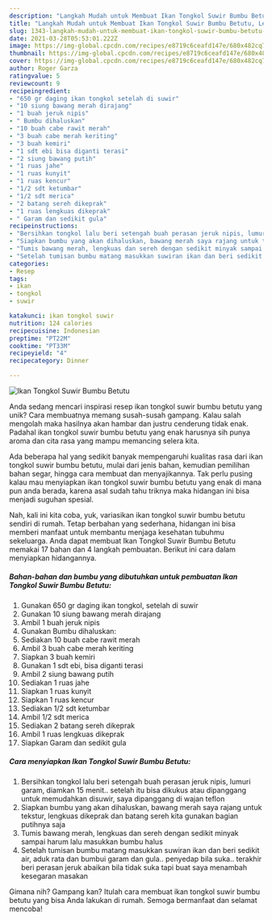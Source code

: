 ```yaml
---
description: "Langkah Mudah untuk Membuat Ikan Tongkol Suwir Bumbu Betutu, Lezat Sekali"
title: "Langkah Mudah untuk Membuat Ikan Tongkol Suwir Bumbu Betutu, Lezat Sekali"
slug: 1343-langkah-mudah-untuk-membuat-ikan-tongkol-suwir-bumbu-betutu-lezat-sekali
date: 2021-03-28T05:53:01.222Z
image: https://img-global.cpcdn.com/recipes/e8719c6ceafd147e/680x482cq70/ikan-tongkol-suwir-bumbu-betutu-foto-resep-utama.jpg
thumbnail: https://img-global.cpcdn.com/recipes/e8719c6ceafd147e/680x482cq70/ikan-tongkol-suwir-bumbu-betutu-foto-resep-utama.jpg
cover: https://img-global.cpcdn.com/recipes/e8719c6ceafd147e/680x482cq70/ikan-tongkol-suwir-bumbu-betutu-foto-resep-utama.jpg
author: Roger Garza
ratingvalue: 5
reviewcount: 9
recipeingredient:
- "650 gr daging ikan tongkol setelah di suwir"
- "10 siung bawang merah dirajang"
- "1 buah jeruk nipis"
- " Bumbu dihaluskan"
- "10 buah cabe rawit merah"
- "3 buah cabe merah keriting"
- "3 buah kemiri"
- "1 sdt ebi bisa diganti terasi"
- "2 siung bawang putih"
- "1 ruas jahe"
- "1 ruas kunyit"
- "1 ruas kencur"
- "1/2 sdt ketumbar"
- "1/2 sdt merica"
- "2 batang sereh dikeprak"
- "1 ruas lengkuas dikeprak"
- " Garam dan sedikit gula"
recipeinstructions:
- "Bersihkan tongkol lalu beri setengah buah perasan jeruk nipis, lumuri garam, diamkan 15 menit.. setelah itu bisa dikukus atau dipanggang untuk memudahkan disuwir, saya dipanggang di wajan teflon"
- "Siapkan bumbu yang akan dihaluskan, bawang merah saya rajang untuk tekstur, lengkuas dikeprak dan batang sereh kita gunakan bagian putihnya saja"
- "Tumis bawang merah, lengkuas dan sereh dengan sedikit minyak sampai harum lalu masukkan bumbu halus"
- "Setelah tumisan bumbu matang masukkan suwiran ikan dan beri sedikit air, aduk rata dan bumbui garam dan gula.. penyedap bila suka.. terakhir beri perasan jeruk abaikan bila tidak suka tapi buat saya menambah kesegaran masakan"
categories:
- Resep
tags:
- ikan
- tongkol
- suwir

katakunci: ikan tongkol suwir 
nutrition: 124 calories
recipecuisine: Indonesian
preptime: "PT22M"
cooktime: "PT33M"
recipeyield: "4"
recipecategory: Dinner

---
```



![Ikan Tongkol Suwir Bumbu Betutu](https://img-global.cpcdn.com/recipes/e8719c6ceafd147e/680x482cq70/ikan-tongkol-suwir-bumbu-betutu-foto-resep-utama.jpg)

Anda sedang mencari inspirasi resep ikan tongkol suwir bumbu betutu yang unik? Cara membuatnya memang susah-susah gampang. Kalau salah mengolah maka hasilnya akan hambar dan justru cenderung tidak enak. Padahal ikan tongkol suwir bumbu betutu yang enak harusnya sih punya aroma dan cita rasa yang mampu memancing selera kita.

Ada beberapa hal yang sedikit banyak mempengaruhi kualitas rasa dari ikan tongkol suwir bumbu betutu, mulai dari jenis bahan, kemudian pemilihan bahan segar, hingga cara membuat dan menyajikannya. Tak perlu pusing kalau mau menyiapkan ikan tongkol suwir bumbu betutu yang enak di mana pun anda berada, karena asal sudah tahu triknya maka hidangan ini bisa menjadi suguhan spesial.




Nah, kali ini kita coba, yuk, variasikan ikan tongkol suwir bumbu betutu sendiri di rumah. Tetap berbahan yang sederhana, hidangan ini bisa memberi manfaat untuk membantu menjaga kesehatan tubuhmu sekeluarga. Anda dapat membuat Ikan Tongkol Suwir Bumbu Betutu memakai 17 bahan dan 4 langkah pembuatan. Berikut ini cara dalam menyiapkan hidangannya.

<!--inarticleads1-->

##### Bahan-bahan dan bumbu yang dibutuhkan untuk pembuatan Ikan Tongkol Suwir Bumbu Betutu:

1. Gunakan 650 gr daging ikan tongkol, setelah di suwir
1. Gunakan 10 siung bawang merah dirajang
1. Ambil 1 buah jeruk nipis
1. Gunakan  Bumbu dihaluskan:
1. Sediakan 10 buah cabe rawit merah
1. Ambil 3 buah cabe merah keriting
1. Siapkan 3 buah kemiri
1. Gunakan 1 sdt ebi, bisa diganti terasi
1. Ambil 2 siung bawang putih
1. Sediakan 1 ruas jahe
1. Siapkan 1 ruas kunyit
1. Siapkan 1 ruas kencur
1. Sediakan 1/2 sdt ketumbar
1. Ambil 1/2 sdt merica
1. Sediakan 2 batang sereh dikeprak
1. Ambil 1 ruas lengkuas dikeprak
1. Siapkan  Garam dan sedikit gula




<!--inarticleads2-->

##### Cara menyiapkan Ikan Tongkol Suwir Bumbu Betutu:

1. Bersihkan tongkol lalu beri setengah buah perasan jeruk nipis, lumuri garam, diamkan 15 menit.. setelah itu bisa dikukus atau dipanggang untuk memudahkan disuwir, saya dipanggang di wajan teflon
1. Siapkan bumbu yang akan dihaluskan, bawang merah saya rajang untuk tekstur, lengkuas dikeprak dan batang sereh kita gunakan bagian putihnya saja
1. Tumis bawang merah, lengkuas dan sereh dengan sedikit minyak sampai harum lalu masukkan bumbu halus
1. Setelah tumisan bumbu matang masukkan suwiran ikan dan beri sedikit air, aduk rata dan bumbui garam dan gula.. penyedap bila suka.. terakhir beri perasan jeruk abaikan bila tidak suka tapi buat saya menambah kesegaran masakan




Gimana nih? Gampang kan? Itulah cara membuat ikan tongkol suwir bumbu betutu yang bisa Anda lakukan di rumah. Semoga bermanfaat dan selamat mencoba!
